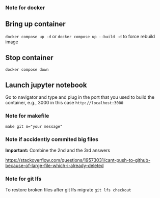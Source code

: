 


### Note for docker
## Bring up container
```docker compose up -d```
or
```docker compose up --build -d``` to force rebuild image

## Stop container
```docker compose down```

## Launch jupyter notebook
Go to navigator and type and plug in the port that you used to build the container, e.g., 3000 in this case
```http://localhost:3000```

### Note for makefile
```make git m="your message"```

### Note if accidently commited big files
**Important:** Combine the 2nd and the 3rd answers

https://stackoverflow.com/questions/19573031/cant-push-to-github-because-of-large-file-which-i-already-deleted



### Note for git lfs
To restore broken files after git lfs migrate
```git lfs checkout```